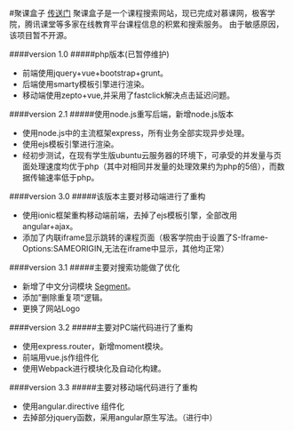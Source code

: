 #聚课盒子 
[传送门](http://www.gkrbox.com)
聚课盒子是一个课程搜索网站，现已完成对慕课网，极客学院，腾讯课堂等多家在线教育平台课程信息的积累和搜索服务。
由于敏感原因，该项目暂不开源。


####version 1.0
#####php版本(已暂停维护)
 * 前端使用jquery+vue+bootstrap+grunt。
 * 后端使用smarty模板引擎进行渲染。
 * 移动端使用zepto+vue,并采用了fastclick解决点击延迟问题。


####version 2.1
#####使用node.js重写后端，新增node.js版本
 * 使用node.js中的主流框架express，所有业务全部实现异步处理。
 * 使用ejs模板引擎进行渲染。
 * 经初步测试，在现有学生版ubuntu云服务器的环境下，可承受的并发量与页面处理速度均优于php（其中对相同并发量的处理效果约为php的5倍），而数据传输速率低于php。
 
 
####version 3.0
#####该版本主要对移动端进行了重构
 * 使用ionic框架重构移动端前端，去掉了ejs模板引擎，全部改用angular+ajax。
 * 添加了内联iframe显示跳转的课程页面（极客学院由于设置了S-Iframe-Options:SAMEORIGIN,无法在iframe中显示，其他均正常）
 
####version 3.1
#####主要对搜索功能做了优化
 * 新增了中文分词模块 [Segment](https://github.com/leizongmin/node-segment)。
 * 添加”删除重复项“逻辑。
 * 更换了网站Logo
 
####version 3.2
#####主要对PC端代码进行了重构
 * 使用express.router，新增moment模块。
 * 前端用vue.js作组件化
 * 使用Webpack进行模块化及自动化构建。
 
####version 3.3
#####主要对移动端代码进行了重构
 * 使用angular.directive 组件化
 * 去掉部分jquery函数，采用angular原生写法。（进行中）